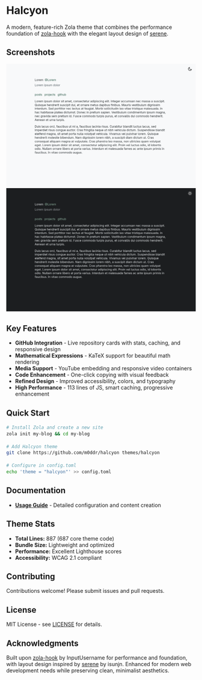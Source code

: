 # Halcyon
A modern, feature-rich Zola theme that combines the performance foundation of [zola-hook](https://github.com/InputUsername/zola-hook) with the elegant layout design of [serene](https://github.com/isunjn/serene).

## Screenshots
![Light](screenshots/halcyon-light.png)
![Dark](screenshots/halcyon-dark.png)

## Key Features
- **GitHub Integration** - Live repository cards with stats, caching, and responsive design
- **Mathematical Expressions** - KaTeX support for beautiful math rendering  
- **Media Support** - YouTube embedding and responsive video containers
- **Code Enhancement** - One-click copying with visual feedback
- **Refined Design** - Improved accessibility, colors, and typography
- **High Performance** - 113 lines of JS, smart caching, progressive enhancement

## Quick Start
```bash
# Install Zola and create a new site
zola init my-blog && cd my-blog

# Add Halcyon theme
git clone https://github.com/m0ddr/halcyon themes/halcyon

# Configure in config.toml
echo 'theme = "halcyon"' >> config.toml
```

## Documentation
- **[Usage Guide](USAGE.md)** - Detailed configuration and content creation

## Theme Stats
- **Total Lines:** 887 (687 core theme code)
- **Bundle Size:** Lightweight and optimized
- **Performance:** Excellent Lighthouse scores
- **Accessibility:** WCAG 2.1 compliant

## Contributing
Contributions welcome! Please submit issues and pull requests.

## License
MIT License - see [LICENSE](LICENSE) for details.

## Acknowledgments
Built upon [zola-hook](https://github.com/InputUsername/zola-hook) by InputUsername for performance and foundation, with layout design inspired by [serene](https://github.com/isunjn/serene) by isunjn. Enhanced for modern web development needs while preserving clean, minimalist aesthetics.